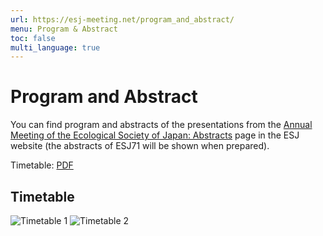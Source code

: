 ```yaml
---
url: https://esj-meeting.net/program_and_abstract/
menu: Program & Abstract
toc: false
multi_language: true
---
```


# Program and Abstract

You can find program and abstracts of the presentations from the [Annual Meeting of the Ecological Society of Japan: Abstracts](https://esj.ne.jp/meeting/abst/index.html) page in the ESJ website (the abstracts of ESJ71 will be shown when prepared).

Timetable: [PDF](https://esj-meeting.net/wp-content/uploads/2023/12/timetable_en.pdf)

## Timetable

![Timetable 1](https://esj-meeting.net/wp-content/uploads/2023/12/timetable_en_p1.png)
![Timetable 2](https://esj-meeting.net/wp-content/uploads/2023/12/timetable_en_p2.png)
